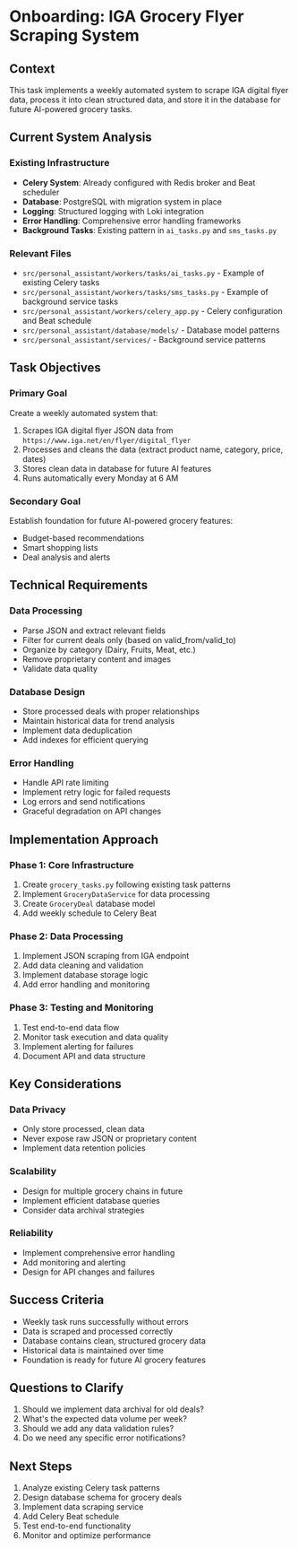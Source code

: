 # Onboarding: IGA Grocery Flyer Scraping System

## Context

This task implements a weekly automated system to scrape IGA digital flyer data, process it into clean structured data, and store it in the database for future AI-powered grocery tasks.

## Current System Analysis

### Existing Infrastructure

- **Celery System**: Already configured with Redis broker and Beat scheduler
- **Database**: PostgreSQL with migration system in place
- **Logging**: Structured logging with Loki integration
- **Error Handling**: Comprehensive error handling frameworks
- **Background Tasks**: Existing pattern in `ai_tasks.py` and `sms_tasks.py`

### Relevant Files

- `src/personal_assistant/workers/tasks/ai_tasks.py` - Example of existing Celery tasks
- `src/personal_assistant/workers/tasks/sms_tasks.py` - Example of background service tasks
- `src/personal_assistant/workers/celery_app.py` - Celery configuration and Beat schedule
- `src/personal_assistant/database/models/` - Database model patterns
- `src/personal_assistant/services/` - Background service patterns

## Task Objectives

### Primary Goal

Create a weekly automated system that:

1. Scrapes IGA digital flyer JSON data from `https://www.iga.net/en/flyer/digital_flyer`
2. Processes and cleans the data (extract product name, category, price, dates)
3. Stores clean data in database for future AI features
4. Runs automatically every Monday at 6 AM

### Secondary Goal

Establish foundation for future AI-powered grocery features:

- Budget-based recommendations
- Smart shopping lists
- Deal analysis and alerts

## Technical Requirements

### Data Processing

- Parse JSON and extract relevant fields
- Filter for current deals only (based on valid_from/valid_to)
- Organize by category (Dairy, Fruits, Meat, etc.)
- Remove proprietary content and images
- Validate data quality

### Database Design

- Store processed deals with proper relationships
- Maintain historical data for trend analysis
- Implement data deduplication
- Add indexes for efficient querying

### Error Handling

- Handle API rate limiting
- Implement retry logic for failed requests
- Log errors and send notifications
- Graceful degradation on API changes

## Implementation Approach

### Phase 1: Core Infrastructure

1. Create `grocery_tasks.py` following existing task patterns
2. Implement `GroceryDataService` for data processing
3. Create `GroceryDeal` database model
4. Add weekly schedule to Celery Beat

### Phase 2: Data Processing

1. Implement JSON scraping from IGA endpoint
2. Add data cleaning and validation
3. Implement database storage logic
4. Add error handling and monitoring

### Phase 3: Testing and Monitoring

1. Test end-to-end data flow
2. Monitor task execution and data quality
3. Implement alerting for failures
4. Document API and data structure

## Key Considerations

### Data Privacy

- Only store processed, clean data
- Never expose raw JSON or proprietary content
- Implement data retention policies

### Scalability

- Design for multiple grocery chains in future
- Implement efficient database queries
- Consider data archival strategies

### Reliability

- Implement comprehensive error handling
- Add monitoring and alerting
- Design for API changes and failures

## Success Criteria

- Weekly task runs successfully without errors
- Data is scraped and processed correctly
- Database contains clean, structured grocery data
- Historical data is maintained over time
- Foundation is ready for future AI grocery features

## Questions to Clarify

1. Should we implement data archival for old deals?
2. What's the expected data volume per week?
3. Should we add any data validation rules?
4. Do we need any specific error notifications?

## Next Steps

1. Analyze existing Celery task patterns
2. Design database schema for grocery deals
3. Implement data scraping service
4. Add Celery Beat schedule
5. Test end-to-end functionality
6. Monitor and optimize performance

